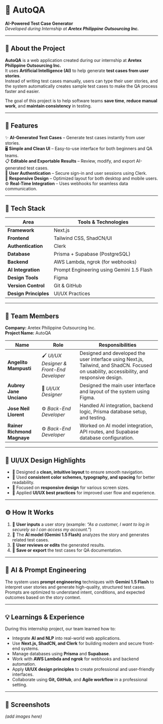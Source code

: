 # 🧠 AutoQA  
**AI-Powered Test Case Generator**  
*Developed during Internship at **Aretex Philippine Outsourcing Inc.***

---

## 📖 About the Project  
**AutoQA** is a web application created during our internship at **Aretex Philippine Outsourcing Inc.**  
It uses **Artificial Intelligence (AI)** to help generate **test cases from user stories**.  
Instead of writing test cases manually, users can type their user stories, and the system automatically creates sample test cases to make the QA process faster and easier.  

The goal of this project is to help software teams **save time**, **reduce manual work**, and **maintain consistency** in testing.

---

## 🎯 Features  
✨ **AI-Generated Test Cases** – Generate test cases instantly from user stories.  
🖥️ **Simple and Clean UI** – Easy-to-use interface for both beginners and QA teams.  
📋 **Editable and Exportable Results** – Review, modify, and export AI-generated test cases.  
🔐 **User Authentication** – Secure sign-in and user sessions using Clerk.  
📱 **Responsive Design** – Optimized layout for both desktop and mobile users.  
⚙️ **Real-Time Integration** – Uses webhooks for seamless data communication.  

---

## 🧩 Tech Stack  
| Area | Tools & Technologies |
|------|-----------------------|
| **Framework** | Next.js |
| **Frontend** | Tailwind CSS, ShadCN/UI |
| **Authentication** | Clerk |
| **Database** | Prisma + Supabase (PostgreSQL) |
| **Backend** | AWS Lambda, ngrok (for webhooks) |
| **AI Integration** | Prompt Engineering using Gemini 1.5 Flash |
| **Design Tools** | Figma |
| **Version Control** | Git & GitHub |
| **Design Principles** | UI/UX Practices |

---

## 👥 Team Members  
**Company:** Aretex Philippine Outsourcing Inc.  
**Project Name:** AutoQA  

| Name | Role | Responsibilities |
|------|------|------------------|
| **Angelito Mampusti** | 🖌️ *UI/UX Designer & Front-End Developer* | Designed and developed the user interface using Next.js, Tailwind, and ShadCN. Focused on usability, accessibility, and responsive design. |
| **Aubrey Jane Unciano** | 🎨 *UI/UX Designer* | Designed the main user interface and layout of the system using Figma. |
| **Jose Neil Llorent** | ⚙️ *Back-End Developer* | Handled AI integration, backend logic, Prisma database setup, and testing. |
| **Rainer Richmond Magnaye** | ⚙️ *Back-End Developer* | Worked on AI model integration, API routes, and Supabase database configuration. |

---

## 🎨 UI/UX Design Highlights  
- 🧩 Designed a **clean, intuitive layout** to ensure smooth navigation.  
- 🎨 Used **consistent color schemes, typography, and spacing** for better readability.  
- 📱 Focused on **responsive design** for various screen sizes.  
- 🧠 Applied **UI/UX best practices** for improved user flow and experience.  

---

## ⚙️ How It Works  
1. 🧾 **User inputs** a user story (example: *“As a customer, I want to log in securely so I can access my account.”*)  
2. 🤖 The **AI model (Gemini 1.5 Flash)** analyzes the story and generates related test cases.  
3. 🧩 **User reviews or edits** the generated results.  
4. 💾 **Save or export** the test cases for QA documentation.  

---

## 🧠 AI & Prompt Engineering  
The system uses **prompt engineering** techniques with **Gemini 1.5 Flash** to interpret user stories and generate high-quality, structured test cases.  
Prompts are optimized to understand intent, conditions, and expected outcomes based on the story context.

---

## 💡 Learnings & Experience  
During this internship project, our team learned how to:  
- Integrate **AI and NLP** into real-world web applications.  
- Use **Next.js, ShadCN, and Clerk** for building modern and secure front-end systems.  
- Manage databases using **Prisma** and **Supabase**.  
- Work with **AWS Lambda and ngrok** for webhooks and backend automation.  
- Apply **UI/UX design principles** to create professional and user-friendly interfaces.  
- Collaborate using **Git, GitHub**, and **Agile workflow** in a professional setting.  

---

## 📸 Screenshots  
*(add images here)*

